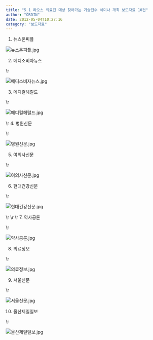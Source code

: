 ```yaml
---
title: "5_1 라오스 의료진 대상 찾아가는 기술전수 세미나 개최 보도자료 10건"
author: "ORDIN"
date: 2012-05-04T10:27:16
category: "보도자료"
---
```


1. 뉴스온피플

![뉴스온피플.jpg](/files/attach/images/1661/907/004/db814f991470594e60f503ba83a38b74.jpg)

2. 메디소비자뉴스

\r

![메디소비자뉴스.jpg](/files/attach/images/1661/907/004/b9d23d89a69aa0889166b7eebf04c128.jpg)

3. 메디컬헤럴드

\r

![메디컬헤럴드.jpg](/files/attach/images/1661/907/004/8865740e0e131ba204d9ebd7402aced9.jpg)

\r
4. 병원신문

\r

![병원신문.jpg](/files/attach/images/1661/907/004/f6f3ff47bed8115413de1dfff9062cc3.jpg)

5. 여의사신문

\r

![여의사신문.jpg](/files/attach/images/1661/907/004/10f918e179f7160379e222a6ca1ccd7f.jpg)

6. 현대건강신문

\r

![현대건강신문.jpg](/files/attach/images/1661/907/004/86694de57f58aada725ae9b575cd27ab.jpg)

\r
\r
\r
7. 약사공론

\r

![약사공론.jpg](/files/attach/images/1661/907/004/b5db39595a4588d37e3f0cbe86cd600c.jpg)

8. 의료정보

\r

![의료정보.jpg](/files/attach/images/1661/907/004/45deb9779db0ea89273ae57fd69d5af0.jpg)

9. 서울신문

\r

![서울신문.jpg](/files/attach/images/1661/907/004/e153a75bacb6f3c4624f8fade97f1796.jpg)

10. 울산제일일보

\r

![울산제일일보.jpg](/files/attach/images/1661/907/004/b26940df1419408570941db58f833c90.jpg)
